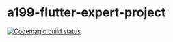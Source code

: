 # a199-flutter-expert-project
[![Codemagic build status](https://api.codemagic.io/apps/6186543015ccba0adf51ff11/default-workflow/status_badge.svg)](https://codemagic.io/apps/6186543015ccba0adf51ff11/default-workflow/latest_build)
